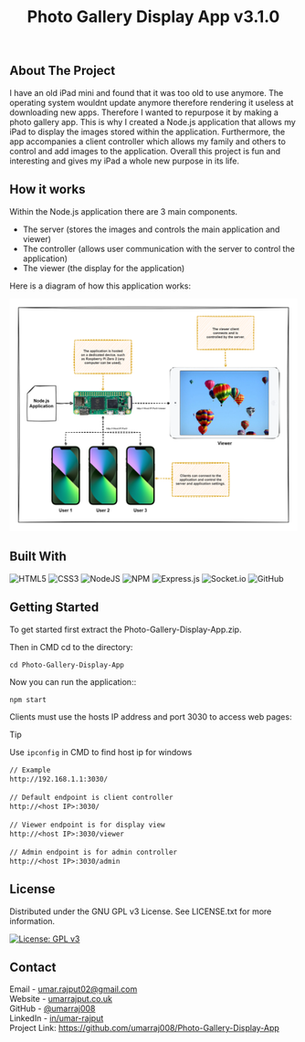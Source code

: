 <h1 align="center">Photo Gallery Display App v3.1.0</h1>
<br>

## About The Project

I have an old iPad mini and found that it was too old to use anymore. The operating system wouldnt update anymore therefore rendering it useless at downloading new apps. Therefore I wanted to repurpose it by making a photo gallery app. This is why I created a Node.js application that allows my iPad to display the images stored within the application. Furthermore, the app accompanies a client controller which allows my family and others to control and add images to the application. Overall this project is fun and interesting and gives my iPad a whole new purpose in its life.

## How it works
Within the Node.js application there are 3 main components.
- The server (stores the images and controls the main application and viewer)
- The controller (allows user communication with the server to control the application)
- The viewer (the display for the application)

Here is a diagram of how this application works:

![Diagram](https://github.com/umarraj008/Photo-Gallery-Display-App/blob/main/ProjectImages/diagram.png?raw=true)


## Built With

![HTML5](https://img.shields.io/badge/html5-%23E34F26.svg?style=for-the-badge&logo=html5&logoColor=white)
![CSS3](https://img.shields.io/badge/css3-%231572B6.svg?style=for-the-badge&logo=css3&logoColor=white)
![NodeJS](https://img.shields.io/badge/node.js-6DA55F?style=for-the-badge&logo=node.js&logoColor=white)
![NPM](https://img.shields.io/badge/NPM-%23CB3837.svg?style=for-the-badge&logo=npm&logoColor=white)
![Express.js](https://img.shields.io/badge/express.js-%23404d59.svg?style=for-the-badge&logo=express&logoColor=%2361DAFB)
![Socket.io](https://img.shields.io/badge/Socket.io-black?style=for-the-badge&logo=socket.io&badgeColor=010101)
![GitHub](https://img.shields.io/badge/github-%23121011.svg?style=for-the-badge&logo=github&logoColor=white)


## Getting Started

To get started first extract the Photo-Gallery-Display-App.zip.  

Then in CMD cd to the directory:
```
cd Photo-Gallery-Display-App
```
Now you can run the application::
```
npm start
```
Clients must use the hosts IP address and port 3030 to access web pages:

> [!TIP]
> Use `ipconfig` in CMD to find host ip for windows

```
// Example
http://192.168.1.1:3030/

// Default endpoint is client controller
http://<host IP>:3030/

// Viewer endpoint is for display view
http://<host IP>:3030/viewer

// Admin endpoint is for admin controller
http://<host IP>:3030/admin
```

<!-- ## Roadmap -->


## License

Distributed under the GNU GPL v3 License. See LICENSE.txt for more information.

[![License: GPL v3](https://img.shields.io/badge/License-GPLv3-blue.svg)](https://www.gnu.org/licenses/gpl-3.0)


## Contact

Email - umar.rajput02@gmail.com  
Website - [umarrajput.co.uk](umarrajput.co.uk)  
GitHub - [@umarraj008](https://github.com/umarraj008)  
LinkedIn - [in/umar-rajput](https://www.linkedin.com/in/umar-rajput/)   
Project Link: https://github.com/umarraj008/Photo-Gallery-Display-App
